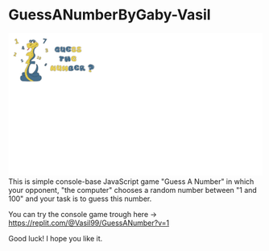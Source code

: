 # GuessANumberByGaby-Vasil
<img alt="Image" width="600px" src="image.png" /> 
This is simple console-base JavaScript game "Guess A Number" in which your opponent, "the computer" chooses a random number between "1 and 100" and your task is to guess this number.

You can try the console game trough here -> https://replit.com/@Vasil99/GuessANumber?v=1

Good luck! I hope you like it.
